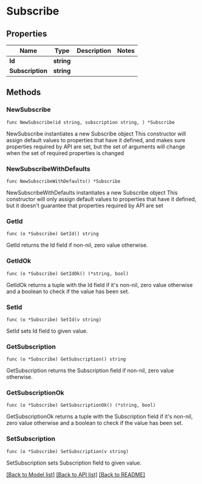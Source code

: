 # Subscribe

## Properties

Name | Type | Description | Notes
------------ | ------------- | ------------- | -------------
**Id** | **string** |  | 
**Subscription** | **string** |  | 

## Methods

### NewSubscribe

`func NewSubscribe(id string, subscription string, ) *Subscribe`

NewSubscribe instantiates a new Subscribe object
This constructor will assign default values to properties that have it defined,
and makes sure properties required by API are set, but the set of arguments
will change when the set of required properties is changed

### NewSubscribeWithDefaults

`func NewSubscribeWithDefaults() *Subscribe`

NewSubscribeWithDefaults instantiates a new Subscribe object
This constructor will only assign default values to properties that have it defined,
but it doesn't guarantee that properties required by API are set

### GetId

`func (o *Subscribe) GetId() string`

GetId returns the Id field if non-nil, zero value otherwise.

### GetIdOk

`func (o *Subscribe) GetIdOk() (*string, bool)`

GetIdOk returns a tuple with the Id field if it's non-nil, zero value otherwise
and a boolean to check if the value has been set.

### SetId

`func (o *Subscribe) SetId(v string)`

SetId sets Id field to given value.


### GetSubscription

`func (o *Subscribe) GetSubscription() string`

GetSubscription returns the Subscription field if non-nil, zero value otherwise.

### GetSubscriptionOk

`func (o *Subscribe) GetSubscriptionOk() (*string, bool)`

GetSubscriptionOk returns a tuple with the Subscription field if it's non-nil, zero value otherwise
and a boolean to check if the value has been set.

### SetSubscription

`func (o *Subscribe) SetSubscription(v string)`

SetSubscription sets Subscription field to given value.



[[Back to Model list]](../README.md#documentation-for-models) [[Back to API list]](../README.md#documentation-for-api-endpoints) [[Back to README]](../README.md)


